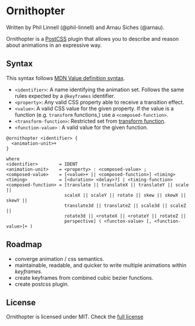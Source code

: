 # Ornithopter

Written by Phil Linnell (@phil-linnell) and Arnau Siches (@arnau).

Ornithopter is a [PostCSS](https://github.com/postcss/postcss) plugin that
allows you to describe and reason about animations in an expressive way.


## Syntax

This syntax follows [MDN Value definition syntax](https://developer.mozilla.org/en-US/docs/Web/CSS/Value_definition_syntax).

* `<identifier>`: A name identifying the animation set.  Follows the same rules expected by a `@keyframes` identifier.
* `<property>`: Any valid CSS property able to receive a transition effect.
* `<value>`: A valid CSS value for the given property. If the value is a function (e.g. `transform` functions,) use a `<composed-function>`.
* `<transform-function>`: Restricted set from [transform function](https://developer.mozilla.org/en-US/docs/Web/CSS/transform#Syntax).
* `<function-value>` : A valid value for the given function.

```
@ornithopter <identifier> {
  <animation-unit>+
}

where
<identifier>        = IDENT
<animation-unit>    = <property> : <composed-value> ;
<composed-value>    = [<value>+ || <composed-function>] <timing>
<timing>            = [<duration> <delay>?] | <timing-function>
<composed-function> = [translate || translateX || translateY || scale ||
                      scaleX || scaleY || rotate || skew || skewX || skewY ||
                      translate3d || translateZ || scale3d || scaleZ ||
                      rotate3d || <rotateX || <rotateY || rotateZ ||
                      perspective] ( <functon-value> [, <function-value>]+ )
```



## Roadmap

* converge animation / css semantics.
* maintainable, readable, and quicker to write multiple animations within _keyframes_.
* create keyframes from combined cubic bezier functions.
* create postcss plugin.


## License

Ornithopter is licensed under MIT. Check the [full license](./LICENSE)
